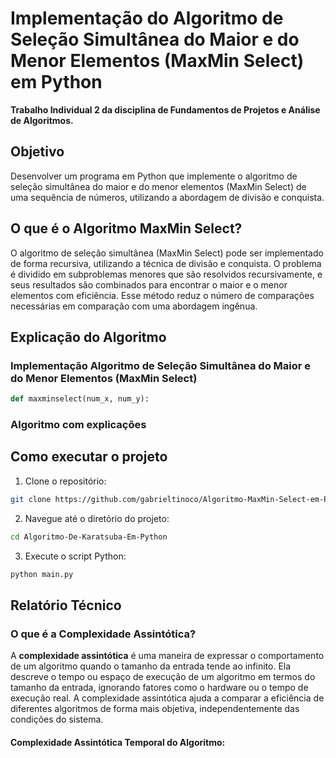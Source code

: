 # Implementação do Algoritmo de Seleção Simultânea do Maior e do Menor Elementos (MaxMin Select) em Python

**Trabalho Individual 2 da disciplina de Fundamentos de Projetos e Análise de Algoritmos.**

## Objetivo

Desenvolver um programa em Python que implemente o algoritmo de seleção simultânea do maior e do menor elementos (MaxMin Select) de uma sequência de números, utilizando a abordagem de divisão e conquista.

## O que é o Algoritmo MaxMin Select?

O algoritmo de seleção simultânea (MaxMin Select) pode ser implementado de forma recursiva, utilizando a técnica de divisão e conquista. O problema é dividido em subproblemas menores que são resolvidos recursivamente, e seus resultados são combinados para encontrar o maior e o menor elementos com eficiência. Esse método reduz o número de comparações necessárias em comparação com uma abordagem ingênua. 

## Explicação do Algoritmo

### Implementação Algoritmo de Seleção Simultânea do Maior e do Menor Elementos (MaxMin Select)

```python
def maxminselect(num_x, num_y):
```

### Algoritmo com explicações


## Como executar o projeto

1. Clone o repositório:
```Bash
git clone https://github.com/gabrieltinoco/Algoritmo-MaxMin-Select-em-Python.git
```
2. Navegue até o diretório do projeto:
```Bash
cd Algoritmo-De-Karatsuba-Em-Python
```
3. Execute o script Python:
```Bash
python main.py
```

## Relatório Técnico

### O que é a Complexidade Assintótica?

A **complexidade assintótica** é uma maneira de expressar o comportamento de um algoritmo quando o tamanho da entrada tende ao infinito. Ela descreve o tempo ou espaço de execução de um algoritmo em termos do tamanho da entrada, ignorando fatores como o hardware ou o tempo de execução real. A complexidade assintótica ajuda a comparar a eficiência de diferentes algoritmos de forma mais objetiva, independentemente das condições do sistema.

#### Complexidade Assintótica Temporal do Algoritmo:



